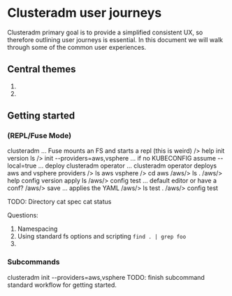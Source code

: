 # Clusteradm user journeys 

Clusteradm primary goal is to provide a simplified consistent UX, so therefore outlining user journeys is essential.  In this document we will walk through some of the common user experiences. 

## Central themes 

1.  
2. 

## Getting started 

### (REPL/Fuse Mode)

clusteradm 
... Fuse mounts an FS and starts a repl (this is weird)
/> help
init version ls
/> init --providers=aws,vsphere 
... if no KUBECONFIG assume --local=true
... deploy clusteradm operator 
... clusteradm operator deploys aws and vsphere providers 
/> ls 
aws vsphere 
/> cd aws 
/aws/> ls 
. 
/aws/> help 
config version apply ls 
/aws/> config test
... default editor or have a conf? 
/aws/> save 
... applies the YAML
/aws/> ls 
test . 
/aws/> config test

TODO: Directory 
cat spec
cat status

Questions: 
1. Namespacing 
2. Using standard fs options and scripting `find . | grep foo`
3. 

### Subcommands
clusteradm init --providers=aws,vsphere 
TODO: finish subcommand standard workflow for getting started.

